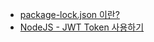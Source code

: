 - [package-lock.json 이란?](https://junwoo45.github.io/2019-10-02-package-lock/)
- [NodeJS - JWT Token 사용하기](https://velog.io/@neity16/NodeJS-JWT-Token-%EC%82%AC%EC%9A%A9%ED%95%98%EA%B8%B0)
